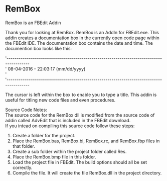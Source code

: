 # RemBox
RemBox is an FBEdit Addin

Thank you for looking at RemBox. 
RemBox is an AddIn for FBEdit.exe. 
This addin creates a documentation box in the currently open code page within the FBEdit IDE. 
The documentation box contains the date and time. 
The documention box looks like this:  

'-----------------------------------------------------------------------------------------  
' 08-04-2016 - 22:03:17 (mm/dd/yyyy)                                                      
'                                                                                         
'-----------------------------------------------------------------------------------------  

The cursor is left within the box to enable you to type a title.
This addin is useful for titling new code files and even procedures.
   
Source Code Notes:   
The source code for the RemBox dll is modified from the source code of addin called AdvEdit that is included in the FBEdit download.    
If you intead on compiling this source code follow these steps:   
1. Create a folder for the project.    
2. Place the RemBox.bas, RemBox.bi, RemBox.rc, and RemBox.fbp files in that folder.    
3. Create a sub folder within the project folder called Res.   
4. Place the RemBox.bmp file in this folder.   
5. Load the project file in FBEdit. The build options should all be set correctly.   
6. Compile the file. It will create the file RemBox.dll in the project directory.  


